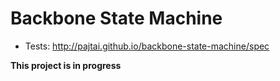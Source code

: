 # Backbone State Machine

* Tests:
http://pajtai.github.io/backbone-state-machine/spec

**This project is in progress**
